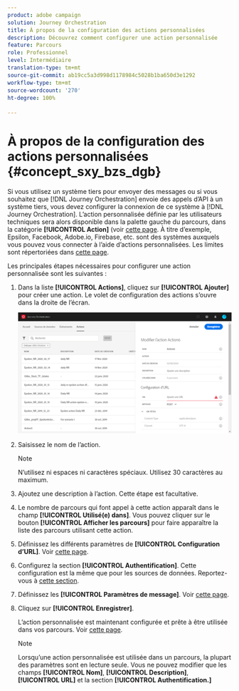 ```yaml
---
product: adobe campaign
solution: Journey Orchestration
title: À propos de la configuration des actions personnalisées
description: Découvrez comment configurer une action personnalisée
feature: Parcours
role: Professionnel
level: Intermédiaire
translation-type: tm+mt
source-git-commit: ab19cc5a3d998d1178984c5028b1ba650d3e1292
workflow-type: tm+mt
source-wordcount: '270'
ht-degree: 100%

---
```



# À propos de la configuration des actions personnalisées {#concept_sxy_bzs_dgb}

Si vous utilisez un système tiers pour envoyer des messages ou si vous souhaitez que [!DNL Journey Orchestration] envoie des appels d’API à un système tiers, vous devez configurer la connexion de ce système à [!DNL Journey Orchestration]. L’action personnalisée définie par les utilisateurs techniques sera alors disponible dans la palette gauche du parcours, dans la catégorie **[!UICONTROL Action]** (voir [cette page](../building-journeys/about-action-activities.md). À titre d’exemple, Epsilon, Facebook, Adobe.io, Firebase, etc. sont des systèmes auxquels vous pouvez vous connecter à l’aide d’actions personnalisées.
Les limites sont répertoriées dans [cette page](../about/limitations.md).

Les principales étapes nécessaires pour configurer une action personnalisée sont les suivantes :

1. Dans la liste **[!UICONTROL Actions]**, cliquez sur **[!UICONTROL Ajouter]** pour créer une action. Le volet de configuration des actions s’ouvre dans la droite de l’écran.

   ![](../assets/custom2.png)

1. Saisissez le nom de l’action.

   >[!NOTE]
   >
   >N’utilisez ni espaces ni caractères spéciaux. Utilisez 30 caractères au maximum.

1. Ajoutez une description à l’action. Cette étape est facultative.
1. Le nombre de parcours qui font appel à cette action apparaît dans le champ **[!UICONTROL Utilisé(e) dans]**. Vous pouvez cliquer sur le bouton **[!UICONTROL Afficher les parcours]** pour faire apparaître la liste des parcours utilisant cette action.
1. Définissez les différents paramètres de **[!UICONTROL Configuration d’URL]**. Voir [cette page](../action/url-configuration.md).
1. Configurez la section **[!UICONTROL Authentification]**. Cette configuration est la même que pour les sources de données.  Reportez-vous à [cette section](../datasource/external-data-sources.md#section_wjp_nl5_nhb).
1. Définissez les **[!UICONTROL Paramètres de message]**. Voir [cette page](../action/defining-the-message-parameters.md).
1. Cliquez sur **[!UICONTROL Enregistrer]**.

   L’action personnalisée est maintenant configurée et prête à être utilisée dans vos parcours. Voir [cette page](../building-journeys/about-action-activities.md).

   >[!NOTE]
   >
   >Lorsqu’une action personnalisée est utilisée dans un parcours, la plupart des paramètres sont en lecture seule. Vous ne pouvez modifier que les champs **[!UICONTROL Nom]**, **[!UICONTROL Description]**, **[!UICONTROL URL]** et la section **[!UICONTROL Authentification.]**
